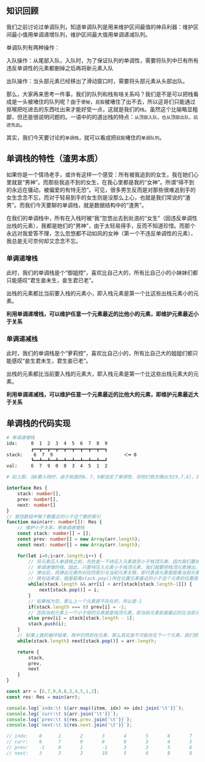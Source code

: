 ## 知识回顾

我们之前讨论过单调队列，知道单调队列是用来维护区间最值的神兵利器：维护区间最小值用单调递增队列，维护区间最大值用单调递减队列。

单调队列有两种操作：

入队操作：从尾部入队，入队时，为了保证队列的单调性，需要将队列中已有所有违反单调性的元素都删掉之后再将新元素入队

出队操作：当头部元素已经移出了滑动窗口时，需要将头部元素从头部出队。

那么，大家再来思考一件事，我们的队列和栈有啥关系吗？我们是不是可以把栈看成是一头被堵住的队列呢？由于`便秘`，`屁股`被堵住了出不去，所以这哥们只能通过抠喉把吃进去的东西吐出来才能好受一点，这就是我们的`栈`。虽然这个比喻略显粗鄙，但还是很说明问题的。一语中的的道出栈的特点：`从顶部入队，也从顶部出队，后进先出`。

其实，我们今天要讨论的`单调栈`，就可以看成把`屁股`堵住的`单调队列`。

## 单调栈的特性（渣男本质）

如果你是一个情场老手，或许有这样一个感受：所有被我追到的女生，我在她们心里就是“男神”。而那些我追不到的女生，在我心里都是我的“女神”。所谓“得不到的永远在骚动，被偏爱的有恃无恐”。可见，很多男生反而是对那些很难追到手的女生念念不忘，而对于轻易到手的女生则是没那么上心，也就是我们常说的“渣男”。而我们今天要聊的单调栈，就是数据结构中的“渣男”。

在我们的单调栈中，所有在入栈时被“我”忽悠出去到处浪的“女生”（因违反单调性出栈的元素），我都是她们的“男神”，由于太轻易得手，反而不知道珍惜。而那个永远对我爱答不理，怎么忽悠都不动如风的女神（第一个不违反单调性的元素），我总是无可奈何却又念念不忘。

### 单调递增栈

此时，我们的单调栈是个“御姐控”，喜欢比自己大的，所有比自己小的小妹妹们都只能感叹“君生妾未生，妾生君已老”。

出栈的元素都比当前要入栈的元素小，即入栈元素是第一个比这些出栈元素小的元素。

**利用单调递增栈，可以维护任意一个元素最近的比他小的元素，即维护元素最近小于关系**

### 单调递减栈

此时，我们的单调栈是个“萝莉控”，喜欢比自己小的，所有比自己大的姐姐们都只能感叹“妾生君未生，君生妾已老”。

出栈的元素都比当前要入栈的元素大，即入栈元素是第一个比这些出栈元素大的元素。

**利用单调递减栈，可以维护任意一个元素最近的比他大的元素，即维护元素最近大于关系**

## 单调栈的代码实现

```bash
# 单调递增栈
idx:     0  1  2  3  4  5  6  7  8  9
         ┏━━┳━━┳━━┳━━┳━━┳━━┳━━┳━━┳━━┓
stack:    6  7  9                          ＜━ 0
         ┗━━┻━━┻━━┻━━┻━━┻━━┻━━┻━━┻━━┛
val:     6  7  9  0  8  3  4  5  1  2  

# 如上图，当0要入栈时，由于前面的6、7、9都违反了单调性，将他们依次弹出为[9,7,6]，而0就是9最近的小于9的元素，也就是当前元素上一个最近的比自己大的元素就是栈顶元素
```



```typescript
interface Res {
    stack: number[],
    prev: number[],
    next: number[]
}
// 查找数组中每个数最近的小于这个数的索引
function main(arr: number[]): Res {
    // 维护小于关系，用单调递增栈
    const stack: number[] = [];
    const prev: number[] = new Array(arr.length);
    const next: number[] = new Array(arr.length);

    for(let i=0;i<arr.length;i++) {
        // 将元素压入单调栈之前，先检查一下待压入元素是否小于栈顶元素，因为我们要找最近小于目标元素的索引，因此，我们需要一个
        // 单调递增的栈，因此，只要待压入元素小于栈顶元素，我们就要把栈顶元素弹出，以此来维护栈的单调性
        // 弹出后，将弹出元素所对应的索引与当前元素关联，即代表该元素是距离当前元素最近的一个大于当前元素的数，
        // 换句话来说，就是距离stack.pop()所在位置元素最近的小于这个元素的位置是i，也就是，栈顶元素后面最近的小于栈顶的元素就是i所在的元素
        while(stack.length && arr[i] < arr[stack[stack.length-1]]) {
            next[stack.pop()] = i;
        }
        // 如果栈为空，那么上一个元素是不存在的，所以是-1
        if(stack.length === 0) prev[i] = -1;
        // 否则当前元素上一个小于他的元素就是栈顶元素，即当前元素前面最近的比当前元素大的元素就是栈顶元素
        else prev[i] = stack[stack.length - 1];
        stack.push(i);
    }
    // 如果上面的循环结束，栈中仍然存在元素，那么其实是不可能存在下一个元素，我们把栈中剩余的所有元素弹出，并将该元素对应的下个元素的所以设置为数组长度
    while(stack.length) next[stack.pop()] = arr.length;

    return {
        stack,
        prev,
        next
    }
}

const arr = [6,7,9,0,8,3,4,5,1,2];
const res: Res = main(arr);

console.log(`indx:\t ${arr.map((item, idx) => idx).join('\t')}`);
console.log(`curr:\t ${arr.join('\t')}`);
console.log(`prev:\t ${res.prev.join('\t')}`);
console.log(`next:\t ${res.next.join('\t')}`);

// indx:    0      1       2       3       4       5       6       7       8       9
// curr:    6      7       9       0       8       3       4       5       1       2
// prev:    -1     0       1       -1      3       3       5       6       3       8
// next:    3      3       3       10      5       8       8       8       10      10
```

